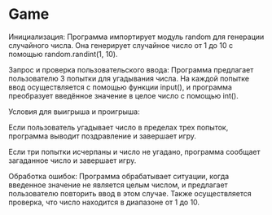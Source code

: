 # Game
<p>Инициализация: Программа импортирует модуль random для генерации случайного числа. Она генерирует случайное число от 1 до 10 с помощью random.randint(1, 10).</p>
    <p>Запрос и проверка пользовательского ввода: Программа предлагает пользователю 3 попытки для угадывания числа. На каждой попытке ввод осуществляется с помощью функции input(), и программа преобразует введённое значение в целое число с помощью int().</p>
    <p>Условия для выигрыша и проигрыша:</p>
        <p>Если пользователь угадывает число в пределах трех попыток, программа выводит поздравление и завершает игру.</p>
        <p>Если три попытки исчерпаны и число не угадано, программа сообщает загаданное число и завершает игру.</p>
    <p>Обработка ошибок: Программа обрабатывает ситуации, когда введенное значение не является целым числом, и предлагает пользователю повторить ввод в этом случае. Также осуществляется проверка, что число находится в диапазоне от 1 до 10.</p>

    
